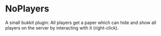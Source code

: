 NoPlayers
=========

A small bukkit plugin: All players get a paper which can hide and show all players on the server by interacting with it (right-click).
